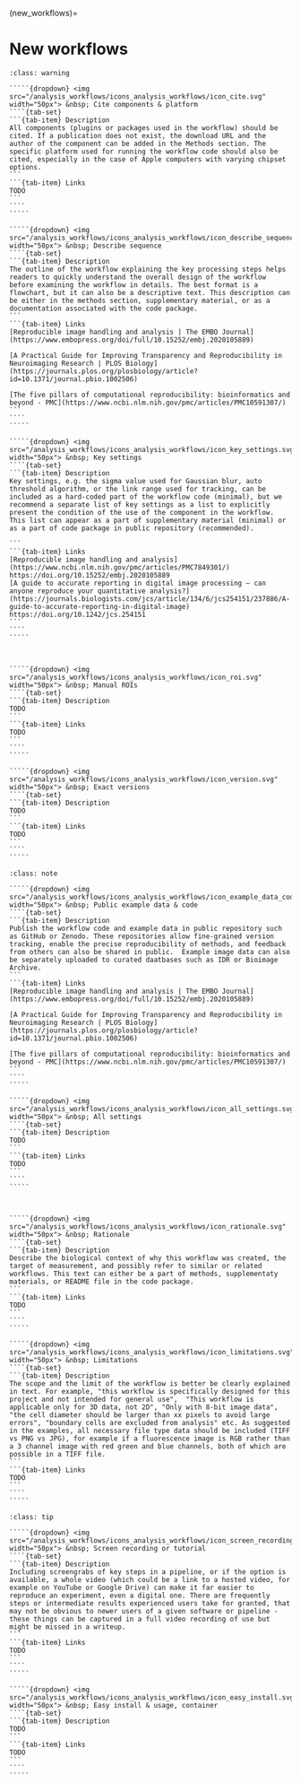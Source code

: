 (new_workflows)=
# New workflows

``````{admonition} Minimal 
:class: warning

`````{dropdown} <img src="/analysis_workflows/icons_analysis_workflows/icon_cite.svg" width="50px"> &nbsp; Cite components & platform
````{tab-set}
```{tab-item} Description
All components (plugins or packages used in the workflow) should be cited. If a publication does not exist, the download URL and the author of the component can be added in the Methods section. The specific platform used for running the workflow code should also be cited, especially in the case of Apple computers with varying chipset options. 
```
```{tab-item} Links
TODO
```
````
````` 

`````{dropdown} <img src="/analysis_workflows/icons_analysis_workflows/icon_describe_sequence.svg" width="50px"> &nbsp; Describe sequence
````{tab-set}
```{tab-item} Description
The outline of the workflow explaining the key processing steps helps readers to quickly understand the overall design of the workflow before examining the workflow in details. The best format is a flowchart, but it can also be a descriptive text. This description can be either in the methods section, supplementary material, or as a documentation associated with the code package. 
```
```{tab-item} Links
[Reproducible image handling and analysis | The EMBO Journal](https://www.embopress.org/doi/full/10.15252/embj.2020105889)

[A Practical Guide for Improving Transparency and Reproducibility in Neuroimaging Research | PLOS Biology](https://journals.plos.org/plosbiology/article?id=10.1371/journal.pbio.1002506)

[The five pillars of computational reproducibility: bioinformatics and beyond - PMC](https://www.ncbi.nlm.nih.gov/pmc/articles/PMC10591307/)
```
````
````` 

`````{dropdown} <img src="/analysis_workflows/icons_analysis_workflows/icon_key_settings.svg" width="50px"> &nbsp; Key settings
````{tab-set}
```{tab-item} Description
Key settings, e.g. the sigma value used for Gaussian blur, auto threshold algorithm, or the link range used for tracking, can be included as a hard-coded part of the workflow code (minimal), but we recommend a separate list of key settings as a list to explicitly present the condition of the use of the component in the workflow. This list can appear as a part of supplementary material (minimal) or as a part of code package in public repository (recommended). 

```
```{tab-item} Links
[Reproducible image handling and analysis](https://www.ncbi.nlm.nih.gov/pmc/articles/PMC7849301/)
https://doi.org/10.15252/embj.2020105889
[A guide to accurate reporting in digital image processing – can anyone reproduce your quantitative analysis?](https://journals.biologists.com/jcs/article/134/6/jcs254151/237886/A-guide-to-accurate-reporting-in-digital-image)
https://doi.org/10.1242/jcs.254151
```
````
````` 



`````{dropdown} <img src="/analysis_workflows/icons_analysis_workflows/icon_roi.svg" width="50px"> &nbsp; Manual ROIs
````{tab-set}
```{tab-item} Description
TODO
```
```{tab-item} Links
TODO
```
````
````` 

`````{dropdown} <img src="/analysis_workflows/icons_analysis_workflows/icon_version.svg" width="50px"> &nbsp; Exact versions
````{tab-set}
```{tab-item} Description
TODO
```
```{tab-item} Links
TODO
```
````
````` 

``````

``````{admonition} Recommended
:class: note

`````{dropdown} <img src="/analysis_workflows/icons_analysis_workflows/icon_example_data_code.svg" width="50px"> &nbsp; Public example data & code
````{tab-set}
```{tab-item} Description
Publish the workflow code and example data in public repository such as GitHub or Zenodo. These repositories allow fine-grained version tracking, enable the precise reproducibility of methods, and feedback from others can also be shared in public.  Example image data can also be separately uploaded to curated daatbases such as IDR or Bioimage Archive. 
```
```{tab-item} Links
[Reproducible image handling and analysis | The EMBO Journal](https://www.embopress.org/doi/full/10.15252/embj.2020105889)

[A Practical Guide for Improving Transparency and Reproducibility in Neuroimaging Research | PLOS Biology](https://journals.plos.org/plosbiology/article?id=10.1371/journal.pbio.1002506)

[The five pillars of computational reproducibility: bioinformatics and beyond - PMC](https://www.ncbi.nlm.nih.gov/pmc/articles/PMC10591307/)
```
````
````` 

`````{dropdown} <img src="/analysis_workflows/icons_analysis_workflows/icon_all_settings.svg" width="50px"> &nbsp; All settings
````{tab-set}
```{tab-item} Description
TODO
```
```{tab-item} Links
TODO
```
````
````` 



`````{dropdown} <img src="/analysis_workflows/icons_analysis_workflows/icon_rationale.svg" width="50px"> &nbsp; Rationale
````{tab-set}
```{tab-item} Description
Describe the biological context of why this workflow was created, the target of measurement, and possibly refer to similar or related workflows. This text can either be a part of methods, supplementaty materials, or README file in the code package. 
```
```{tab-item} Links
TODO
```
````
````` 

`````{dropdown} <img src="/analysis_workflows/icons_analysis_workflows/icon_limitations.svg" width="50px"> &nbsp; Limitations
````{tab-set}
```{tab-item} Description
The scope and the limit of the workflow is better be clearly explained in text. For example, "this workflow is specifically designed for this project and not intended for general use",  "This workflow is applicable only for 3D data, not 2D", "Only with 8-bit image data", "the cell diameter should be larger than xx pixels to avoid large errors", "boundary cells are excluded from analysis" etc. As suggested in the examples, all necessary file type data should be included (TIFF vs PNG vs JPG), for example if a fluorescence image is RGB rather than a 3 channel image with red green and blue channels, both of which are possible in a TIFF file.
```
```{tab-item} Links
TODO
```
````
````` 

``````

``````{admonition} Ideal
:class: tip

`````{dropdown} <img src="/analysis_workflows/icons_analysis_workflows/icon_screen_recording.svg" width="50px"> &nbsp; Screen recording or tutorial
````{tab-set}
```{tab-item} Description
Including screengrabs of key steps in a pipeline, or if the option is available, a whole video (which could be a link to a hosted video, for example on YouTube or Google Drive) can make it far easier to reproduce an experiment, even a digital one. There are frequently steps or intermediate results experienced users take for granted, that may not be obvious to newer users of a given software or pipeline - these things can be captured in a full video recording of use but might be missed in a writeup.
```
```{tab-item} Links
TODO
```
````
````` 

`````{dropdown} <img src="/analysis_workflows/icons_analysis_workflows/icon_easy_install.svg" width="50px"> &nbsp; Easy install & usage, container
````{tab-set}
```{tab-item} Description
TODO
```
```{tab-item} Links
TODO
```
````
````` 

``````
<!--Notes which will not be shown on the actual page-->